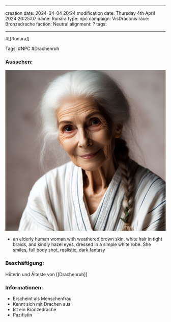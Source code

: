 
--- 
creation date: 2024-04-04 20:24 
modification date: Thursday 4th April 2024 20:25:07 
name: Runara
type: npc 
campaign: VisDraconis
race: Bronzedrache
faction: Neutral
alignment: ?
tags:

--- 

#[[Runara]]

Tags: #NPC #Drachenruh

### Aussehen:
![](../assets/images/NPCs/Runara.png)
- an elderly human woman with weathered brown skin, white hair in tight braids, and kindly hazel eyes, dressed in a simple white robe. She smiles, full body shot, realistic, dark fantasy

### Beschäftigung:
Hüterin und Älteste von [[Drachenruh]]

### Informationen:
- Erscheint als Menschenfrau
- Kennt sich mit Drachen aus
- Ist ein Bronzedrache
- Pazifistin
